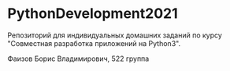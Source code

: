 # PythonDevelopment2021

Репозиторий для индивидуальных домашних заданий по курсу "Совместная разработка приложений на Python3".

Фаизов Борис Владимирович, 522 группа
